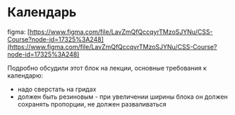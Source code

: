 # Календарь

figma: [https://www.figma.com/file/LavZmQfQccqyrTMzoSJYNu/CSS-Course?node-id=17325%3A248](https://www.figma.com/file/LavZmQfQccqyrTMzoSJYNu/CSS-Course?node-id=17325%3A248)

Подробно обсудили этот блок на лекции, основные требования к календарю:

-   надо сверстать на гридах
-   должен быть резиновым - при увеличении ширины блока он должен сохранять пропорции, не должен разваливаться
